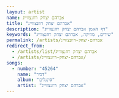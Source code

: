 ```yaml
---
layout: artist
name: אברהם יצחק רוזנצווייג
title: "אברהם יצחק רוזנצווייג"
description: "דף האמן אברהם יצחק רוזנצווייג"
keywords: "שירים, מוזיקה, אברהם יצחק רוזנצווייג"
permalink: /artists/אברהם-יצחק-רוזנצווייג
redirect_from:
  - /artists/list/אברהם יצחק רוזנצווייג
  - /artists/אברהם-יצחק-רוזנצווייג/
songs:
  - number: "45264"
    name: "דביר"
    album: "סינגלים"
    artist: "אברהם יצחק רוזנצווייג"
---
```

